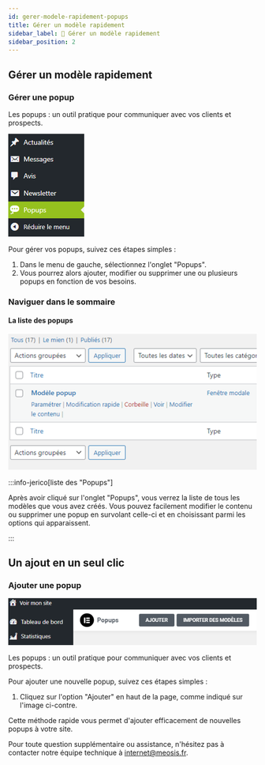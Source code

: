 ```yaml
---
id: gerer-modele-rapidement-popups
title: Gérer un modèle rapidement
sidebar_label: 🔄 Gérer un modèle rapidement
sidebar_position: 2
---
```


## Gérer un modèle rapidement

### Gérer une popup

Les popups : un outil pratique pour communiquer avec vos clients et prospects.

![Contenu](./img/73.png)

Pour gérer vos popups, suivez ces étapes simples :

1. Dans le menu de gauche, sélectionnez l'onglet "Popups".
2. Vous pourrez alors ajouter, modifier ou supprimer une ou plusieurs popups en fonction de vos besoins.

### Naviguer dans le sommaire

#### La liste des popups

![Contenu](./img/74.png)


:::info-jerico[liste des "Popups"]

Après avoir cliqué sur l'onglet "Popups", vous verrez la liste de tous les modèles que vous avez créés. Vous pouvez facilement modifier le contenu ou supprimer une popup en survolant celle-ci et en choisissant parmi les options qui apparaissent.

:::

## Un ajout en un seul clic

### Ajouter une popup

![Contenu](./img/75.png)

Les popups : un outil pratique pour communiquer avec vos clients et prospects.

Pour ajouter une nouvelle popup, suivez ces étapes simples :

1. Cliquez sur l'option "Ajouter" en haut de la page, comme indiqué sur l'image ci-contre.

Cette méthode rapide vous permet d'ajouter efficacement de nouvelles popups à votre site.

Pour toute question supplémentaire ou assistance, n'hésitez pas à contacter notre équipe technique à internet@meosis.fr.
